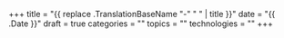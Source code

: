 +++
title = "{{ replace .TranslationBaseName "-" " " | title }}"
date = "{{ .Date }}"
draft = true
categories = ""
topics = ""
technologies = ""
+++

